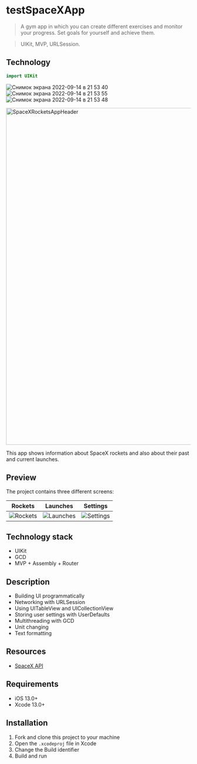 # testSpaceXApp
> A gym app in which you can create different exercises and monitor your progress. Set goals for yourself and achieve them.

> UIKit, MVP, URLSession.
## Technology
```swift
import UIKit
```
![Снимок экрана 2022-09-14 в 21 53 40](https://user-images.githubusercontent.com/93987932/190355888-b10ba2c0-8910-47ec-a405-b1a8d48fcf68.png)
![Снимок экрана 2022-09-14 в 21 53 55](https://user-images.githubusercontent.com/93987932/190355879-831e220a-f986-4825-88f6-a24131f23be8.png)
![Снимок экрана 2022-09-14 в 21 53 48](https://user-images.githubusercontent.com/93987932/190355886-83e6bb2e-3843-43b1-b007-afe44a1bf6c9.png)





<img width="920" alt="SpaceXRocketsAppHeader" src="https://user-images.githubusercontent.com/81576794/170486101-40f6a689-c3d8-4ba8-8a94-1994a804a4f3.png">

This app shows information about SpaceX rockets and also about their past and current launches.

## Preview
The project contains three different screens:

| Rockets | Launches | Settings |
:---:|:---:|:---:
![Rockets](https://user-images.githubusercontent.com/81576794/172187622-25edc1ce-9d07-4ca4-9405-384fce343816.gif) | ![Launches](https://user-images.githubusercontent.com/81576794/167311398-bbb438a4-1b3f-4629-9b25-1eaf46d77d6b.gif) | ![Settings](https://user-images.githubusercontent.com/81576794/167311762-5214683a-08a8-45a0-aa43-6a02e7d41a44.gif)

## Technology stack
* UIKit
* GCD
* MVP + Assembly + Router

## Description
* Building UI programmatically
* Networking with URLSession
* Using UITableView and UICollectionView
* Storing user settings with UserDefaults
* Multithreading with GCD
* Unit changing
* Text formatting

## Resources
* [SpaceX API](https://github.com/r-spacex/SpaceX-API)

## Requirements
* iOS 13.0+
* Xcode 13.0+

## Installation
1. Fork and clone this project to your machine
2. Open the `.xcodeproj` file in Xcode
3. Change the Build identifier
4. Build and run
